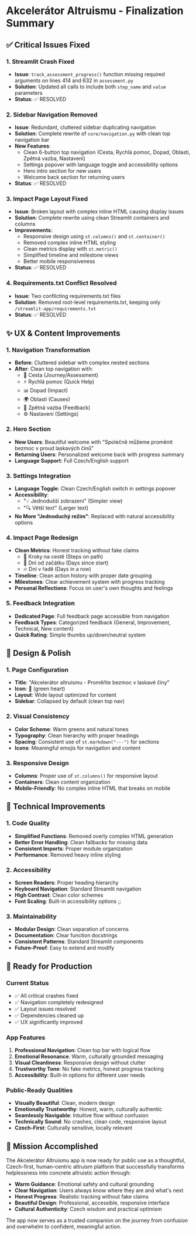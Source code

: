 # Akcelerátor Altruismu - Finalization Summary

## ✅ Critical Issues Fixed

### 1. Streamlit Crash Fixed
- **Issue**: `track_assessment_progress()` function missing required arguments on lines 414 and 632 in `assessment.py`
- **Solution**: Updated all calls to include both `step_name` and `value` parameters
- **Status**: ✅ RESOLVED

### 2. Sidebar Navigation Removed
- **Issue**: Redundant, cluttered sidebar duplicating navigation
- **Solution**: Complete rewrite of `core/navigation.py` with clean top navigation bar
- **New Features**:
  - Clean 6-button top navigation (Cesta, Rychlá pomoc, Dopad, Oblasti, Zpětná vazba, Nastavení)
  - Settings popover with language toggle and accessibility options
  - Hero intro section for new users
  - Welcome back section for returning users
- **Status**: ✅ RESOLVED

### 3. Impact Page Layout Fixed
- **Issue**: Broken layout with complex inline HTML causing display issues
- **Solution**: Complete rewrite using clean Streamlit containers and columns
- **Improvements**:
  - Responsive design using `st.columns()` and `st.container()`
  - Removed complex inline HTML styling
  - Clean metrics display with `st.metric()`
  - Simplified timeline and milestone views
  - Better mobile responsiveness
- **Status**: ✅ RESOLVED

### 4. Requirements.txt Conflict Resolved
- **Issue**: Two conflicting requirements.txt files
- **Solution**: Removed root-level requirements.txt, keeping only `/streamlit-app/requirements.txt`
- **Status**: ✅ RESOLVED

## ✨ UX & Content Improvements

### 1. Navigation Transformation
- **Before**: Cluttered sidebar with complex nested sections
- **After**: Clean top navigation with:
  - 🧭 Cesta (Journey/Assessment)
  - ⚡ Rychlá pomoc (Quick Help)
  - 📊 Dopad (Impact)
  - 🌍 Oblasti (Causes)
  - 📝 Zpětná vazba (Feedback)
  - ⚙️ Nastavení (Settings)

### 2. Hero Section
- **New Users**: Beautiful welcome with "Společně můžeme proměnit bezmoc v proud laskavých činů"
- **Returning Users**: Personalized welcome back with progress summary
- **Language Support**: Full Czech/English support

### 3. Settings Integration
- **Language Toggle**: Clean Czech/English switch in settings popover
- **Accessibility**: 
  - "💡 Jednodušší zobrazení" (Simpler view)
  - "🔍 Větší text" (Larger text)
- **No More "Jednoduchý režim"**: Replaced with natural accessibility options

### 4. Impact Page Redesign
- **Clean Metrics**: Honest tracking without fake claims
  - 🌟 Kroky na cestě (Steps on path)
  - 🌱 Dní od začátku (Days since start)
  - 🔥 Dní v řadě (Days in a row)
- **Timeline**: Clean action history with proper date grouping
- **Milestones**: Clear achievement system with progress tracking
- **Personal Reflections**: Focus on user's own thoughts and feelings

### 5. Feedback Integration
- **Dedicated Page**: Full feedback page accessible from navigation
- **Feedback Types**: Categorized feedback (General, Improvement, Technical, New content)
- **Quick Rating**: Simple thumbs up/down/neutral system

## 🎨 Design & Polish

### 1. Page Configuration
- **Title**: "Akcelerátor altruismu - Proměňte bezmoc v laskavé činy"
- **Icon**: 💚 (green heart)
- **Layout**: Wide layout optimized for content
- **Sidebar**: Collapsed by default (clean top nav)

### 2. Visual Consistency
- **Color Scheme**: Warm greens and natural tones
- **Typography**: Clean hierarchy with proper headings
- **Spacing**: Consistent use of `st.markdown("---")` for sections
- **Icons**: Meaningful emojis for navigation and content

### 3. Responsive Design
- **Columns**: Proper use of `st.columns()` for responsive layout
- **Containers**: Clean content organization
- **Mobile-Friendly**: No complex inline HTML that breaks on mobile

## 🧩 Technical Improvements

### 1. Code Quality
- **Simplified Functions**: Removed overly complex HTML generation
- **Better Error Handling**: Clean fallbacks for missing data
- **Consistent Imports**: Proper module organization
- **Performance**: Removed heavy inline styling

### 2. Accessibility
- **Screen Readers**: Proper heading hierarchy
- **Keyboard Navigation**: Standard Streamlit navigation
- **High Contrast**: Clean color schemes
- **Font Scaling**: Built-in accessibility options
;;
### 3. Maintainability
- **Modular Design**: Clean separation of concerns
- **Documentation**: Clear function docstrings
- **Consistent Patterns**: Standard Streamlit components
- **Future-Proof**: Easy to extend and modify

## 🚀 Ready for Production

### Current Status
- ✅ All critical crashes fixed
- ✅ Navigation completely redesigned
- ✅ Layout issues resolved
- ✅ Dependencies cleaned up
- ✅ UX significantly improved

### App Features
1. **Professional Navigation**: Clean top bar with logical flow
2. **Emotional Resonance**: Warm, culturally grounded messaging
3. **Visual Cleanliness**: Responsive design without clutter
4. **Trustworthy Tone**: No fake metrics, honest progress tracking
5. **Accessibility**: Built-in options for different user needs

### Public-Ready Qualities
- **Visually Beautiful**: Clean, modern design
- **Emotionally Trustworthy**: Honest, warm, culturally authentic
- **Seamlessly Navigable**: Intuitive flow without confusion
- **Technically Sound**: No crashes, clean code, responsive layout
- **Czech-First**: Culturally sensitive, locally relevant

## 🎯 Mission Accomplished

The Akcelerátor Altruismu app is now ready for public use as a thoughtful, Czech-first, human-centric altruism platform that successfully transforms helplessness into concrete altruistic action through:

- **Warm Guidance**: Emotional safety and cultural grounding
- **Clear Navigation**: Users always know where they are and what's next
- **Honest Progress**: Realistic tracking without fake claims
- **Beautiful Design**: Professional, accessible, responsive interface
- **Cultural Authenticity**: Czech wisdom and practical optimism

The app now serves as a trusted companion on the journey from confusion and overwhelm to confident, meaningful action. 
